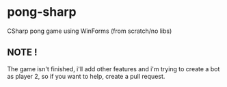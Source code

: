 # pong-sharp
CSharp pong game using WinForms (from scratch/no libs) 


## NOTE !

The game isn't finished, i'll add other features and i'm trying to create a bot as player 2, so if you want to help, create a pull request.
